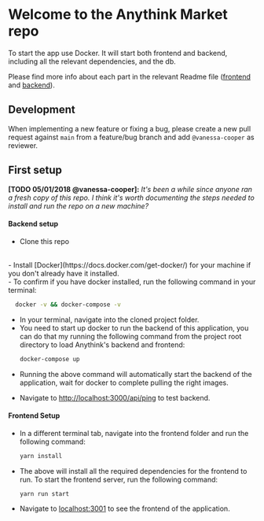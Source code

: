 # Welcome to the Anythink Market repo

To start the app use Docker. It will start both frontend and backend, including all the relevant dependencies, and the db.

Please find more info about each part in the relevant Readme file ([frontend](frontend/readme.md) and [backend](backend/README.md)).

## Development

When implementing a new feature or fixing a bug, please create a new pull request against `main` from a feature/bug branch and add `@vanessa-cooper` as reviewer.

## First setup

**[TODO 05/01/2018 @vanessa-cooper]:** _It's been a while since anyone ran a fresh copy of this repo. I think it's worth documenting the steps needed to install and run the repo on a new machine?_

#### Backend setup
- Clone this repo
<br>
- Install [Docker](https://docs.docker.com/get-docker/) for your machine if you don't already have it installed.
<br>
- To confirm if you have docker installed, run the following command in your terminal:

  ```bash
    docker -v && docker-compose -v
  ```
- In your terminal, navigate into the cloned project folder.
  <br>
- You need to start up docker to run the backend of this application, you can do that my running the following command from the project root directory to load Anythink's backend and frontend:
  ```bash
  docker-compose up
  ```

* Running the above command will automatically start the backend of the application, wait for docker to complete pulling the right images.

* Navigate to [ http://localhost:3000/api/ping]( http://localhost:3000/api/ping) to test backend.

#### Frontend Setup

- In a different terminal tab, navigate into the frontend folder and run the following command:
  ```bash
  yarn install
  ```
- The above will install all the required dependencies for the frontend to run. To start the frontend server, run the following command:
  ```bash
  yarn run start
  ```

- Navigate to [localhost:3001](http://localhost:3001) to see the frontend of the application.
